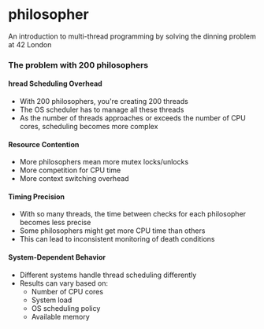 # philosopher
An introduction to multi-thread programming by solving the dinning problem at 42 London



### The problem with 200 philosophers
#### hread Scheduling Overhead

- With 200 philosophers, you're creating 200 threads
- The OS scheduler has to manage all these threads
- As the number of threads approaches or exceeds the number of CPU cores, scheduling becomes more complex
#### Resource Contention

- More philosophers mean more mutex locks/unlocks
- More competition for CPU time
- More context switching overhead
#### Timing Precision

- With so many threads, the time between checks for each philosopher becomes less precise
- Some philosophers might get more CPU time than others
- This can lead to inconsistent monitoring of death conditions

#### System-Dependent Behavior

- Different systems handle thread scheduling differently
- Results can vary based on:
    - Number of CPU cores
    - System load
    - OS scheduling policy
    - Available memory